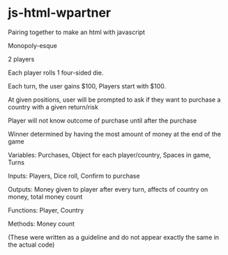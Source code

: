 js-html-wpartner
================

Pairing together to make an html with javascript

Monopoly-esque

2 players

Each player rolls 1 four-sided die.

Each turn, the user gains $100, Players start with $100.

At given positions, user will be prompted to ask if they want to purchase a country with a given return/risk 

Player will not know outcome of purchase until after the purchase

Winner determined by having the most amount of money at the end of the game

Variables: Purchases, Object for each player/country, Spaces in game, Turns

Inputs: Players, Dice roll, Confirm to purchase

Outputs: Money given to player after every turn, affects of country on money, total money count

Functions: Player, Country

Methods: Money count

(These were written as a guideline and do not appear exactly the same in the actual code)
